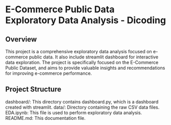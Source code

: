 # E-Commerce Public Data Exploratory Data Analysis - Dicoding

## Overview
This project is a comprehensive exploratory data analysis focused on e-commerce public data. It also include streamlit dashboard for interactive data exploration. The project is specifically focused on the E-Commerce Public Dataset, and aims to provide valuable insights and recommendations for improving e-commerce performance.

## Project Structure
dashboard/: This directory contains dashboard.py, which is a dashboard created with streamlit.
data/: Directory containing the raw CSV data files.
EDA.ipynb: This file is used to perform exploratory data analysis.
README.md: This documentation file.
